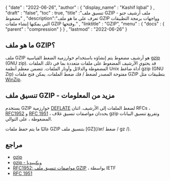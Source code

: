 {
  "date" : "2022-06-26",
  "author" : {
    "display_name" : "Kashif Iqbal"
} ,
  "draft" : "false",
  "toc" : true,
  "title" :"تنسيق ملف GZIP - ملف أرشيف جنو مضغوط" ,
  "description":"تعرف على ما هو ملف GZIP وواجهات برمجة التطبيقات التي يمكنها إنشاء ملفات GZIP وفتحها." ,
  "linktitle" : "GZIP",
  "menu" : {
    "docs" : {
      "parent" : "compression"
}
} ,
  "lastmod" : "2022-06-26"
}

## ما هو ملف GZIP؟

ملف GZIP هو أرشيف مضغوط يتم إنشاؤه باستخدام خوارزمية الضغط القياسية [gzip](https://en.wikipedia.org/wiki/Gzip) (GNU zip). قد يحتوي الأرشيف المضغوط على ملفات متعددة بما في ذلك الملفات المضغوطة والدلائل وأوتار الملفات. تتضمن معظم أنظمة Unix أداة ضاغط gzip (GNU Zip) مفتوحة المصدر لضغط / فك ضغط الملفات. يمكن فتح ملفات GZIP بتطبيقات مثل [WinZip](https://www.winzip.com/en/).

## تنسيق ملف GZIP - مزيد من المعلومات

يستخدم GZIP خوارزمية [DEFLATE](https://en.wikipedia.org/wiki/DEFLATE) لضغط الملفات إلى الأرشيف. اثنان RFCs ، [RFC1952](https://tools.ietf.org/html/rfc1952) و [RFC 1951](https://tools.ietf.org/html/rfc1951) ، يحددان مواصفات تنسيق غلاف gzip وتفريغ تنسيق البيانات المضغوطة ، على التوالي.

غالبًا ما يتم حفظ ملفات GZIP بتنسيق ملف [GZ](/ar/ ضغط / gz /).

## مراجع

* [gzip](http://www.gzip.org/)
* [gzip - ويكيبيديا](https://en.wikipedia.org/wiki/Gzip)
* [RFC1952: مواصفات تنسيق ملف GZIP](http://tools.ietf.org/html/rfc1952) ، بواسطة IETF
* [RFC 1951](https://tools.ietf.org/html/rfc1951)

